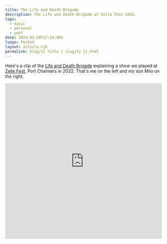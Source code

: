 ```yaml
---
title: The Life and Death Brigade
description: The Life and Death Brigade at Zelle Fest 2022.
tags:
  - music
  - personal
  - post
date: 2023-03-20T17:14:00Z
luogo: Posted
layout: article.njk
permalink: blog/{{ title | slugify }}.html
---
```

Here's a clip of the&nbsp;<a rel="noopener" target="_blank" href="https://www.facebook.com/lifeanddeathbrigadenz">Life and Death Brigade</a>&nbsp;explaining a show we played at <a target="_blank" rel="noopener" href="https://zellerecords.wordpress.com/zelle-fest-2017/">Zelle Fest</a>, Port Chalmers in 2022. That's me on the left and my son Milo on the right.

<iframe width="100%" height="500" src="https://www.youtube.com/embed/4-oQencpvfI" title="Life and Death Brigade" frameborder="0" allow="accelerometer; autoplay; clipboard-write; encrypted-media; gyroscope; picture-in-picture; web-share" allowfullscreen=""></iframe>